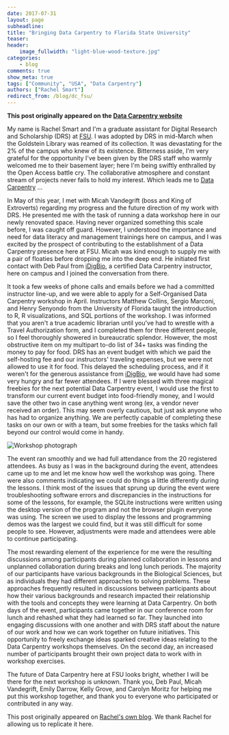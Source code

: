 ```yaml
---
date: 2017-07-31
layout: page
subheadline:
title: "Bringing Data Carpentry to Florida State University"
teaser:
header:
    image_fullwidth: "light-blue-wood-texture.jpg"
categories:
    - blog
comments: true
show_meta: true
tags: ["Community", "USA", "Data Carpentry"]
authors: ["Rachel Smart"]
redirect_from: /blog/dc_fsu/
--- 
```


**This post originally appeared on the [Data Carpentry website](https://datacarpentry.org)**

My name is Rachel Smart and I'm a graduate assistant for Digital Research and Scholarship (DRS) at [FSU](https://www.fsu.edu). I was adopted by DRS in mid-March when the Goldstein Library was reamed of its collection. It was devastating for the 2% of the campus who knew of its existence.
Bitterness aside, I'm very grateful for the opportunity I've been given by the DRS staff who warmly welcomed me
to their basement layer; here I'm being swiftly enthralled by the Open Access battle cry. The collaborative atmosphere
and constant stream of projects never fails to hold my interest. Which leads me to [Data Carpentry](http://www.datacarpentry.org/) ...

In May of this year, I met with Micah Vandegrift (boss and King of Extroverts) regarding my progress and the future direction of my work with DRS.
He presented me with the task of running a data workshop here in our newly renovated space. Having never organized something this scale before,
I was caught off guard. However, I understood the importance and need for data literacy and management trainings here on campus, and I was
excited by the prospect of contributing to the establishment of a Data Carpentry presence here at FSU. Micah was kind enough to supply me with a
pair of floaties before dropping me into the deep end. He initiated first contact with Deb Paul from [iDigBio](https://www.idigbio.org/), a certified
Data Carpentry instructor, here on campus and I joined the conversation from there.

It took a few weeks of phone calls and emails before we had a committed instructor line-up, and we were able to apply for a Self-Organised Data Carpentry
workshop in April. Instructors Matthew Collins, Sergio Marconi, and Henry Senyondo from the University of Florida taught the introduction to R, R visualizations,
 and SQL portions of the workshop. I was informed that you aren't a true academic librarian until you've had to wrestle with a Travel Authorization form,
 and I completed them for three different people, so I feel thoroughly showered in bureaucratic splendor. However, the most obstructive item on my multipart
 to-do list of 34+ tasks was finding the money to pay for food. DRS has an event budget with which we paid the self-hosting fee and our instructors' traveling
expenses, but we were not allowed to use it for food. This delayed the scheduling process, and if it weren't for the generous assistance
  from [iDigBio](https://www.idigbio.org/), we would have had some very hungry and far fewer attendees. If I were blessed with three magical
  freebies for the next potential Data Carpentry event,
  I would use the first to transform our current event budget into food-friendly money, and I would save the other two in case anything went wrong (ex, a
  vendor never received an order). This may seem overly cautious, but just ask anyone who has had to organize anything. We are perfectly capable of completing
  these tasks on our own or with a team, but some freebies for the tasks which fall beyond our control would come in handy.

![Workshop photograph](https://fsulib.files.wordpress.com/2017/07/data-carp-pano.jpg?w=768)

The event ran smoothly and we had full attendance from the 20 registered attendees. As busy as I was in the background during the event, attendees
came up to me and let me know how well the workshop was going. There were also comments indicating we could do things a little differently during the
lessons. I think most of the issues that sprung up during the event were troubleshooting software errors and discrepancies in the instructions for
some of the lessons, for example, the SQLite instructions were written using the desktop version of the program and not the browser plugin everyone was
using. The screen we used to display the lessons and programming demos was the largest we could find, but it was still difficult for some people to see.
However, adjustments were made and attendees were able to continue participating.

The most rewarding element of the experience for me were the resulting discussions among participants during planned collaboration in lessons and
unplanned collaboration during breaks and long lunch periods. The majority of our participants have various backgrounds in the Biological Sciences,
but as individuals they had different approaches to solving problems. These approaches frequently resulted in discussions between participants about
how their various backgrounds and research impacted their relationship with the tools and concepts they were learning at Data Carpentry. On both days
of the event, participants came together in our conference room for lunch and rehashed what they had learned so far. They launched into engaging
discussions with one another and with DRS staff about the nature of our work and how we can work together on future initiatives. This opportunity
to freely exchange ideas sparked creative ideas relating to the Data Carpentry workshops themselves. On the second day, an increased number of
participants brought their own project data to work with in workshop exercises.

The future of Data Carpentry here at FSU looks bright, whether I will be there for the next workshop is unknown. Thank you, Deb Paul, Micah
Vandegrift, Emily Darrow, Kelly Grove, and Carolyn Moritz for helping me put this workshop together, and thank you to everyone who participated or
contributed in any way.

This post originally appeared on [Rachel's own blog](https://fsulib.wordpress.com/2017/07/20/data-carpentry/). We thank Rachel for allowing us to replicate it here.
